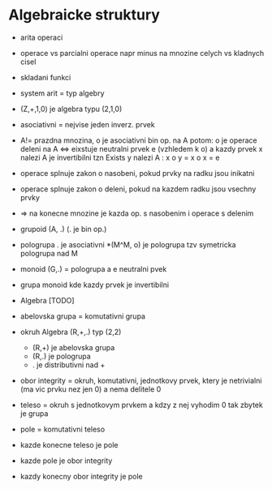 # Algebraicke struktury
* arita operaci
* operace vs parcialni operace  napr minus na mnozine celych vs kladnych cisel
* skladani funkci

* system arit = typ algebry

* (Z,+,1,0) je algebra typu (2,1,0)
* asociativni = nejvise jeden inverz. prvek
* A!= prazdna mnozina, o je asociativni bin op. na A potom:
     o je operace deleni na A <=> eixstuje neutralni prvek e (vzhledem k o) a kazdy prvek x nalezi A je invertibilni tzn Exists y nalezi A : x o y = x o x = e

* operace splnuje zakon o nasobeni, pokud prvky na radku jsou inikatni
* operace splnuje zakon o deleni, pokud na kazdem radku jsou vsechny prvky
* => na konecne mnozine je kazda op. s nasobenim i operace s delenim

* grupoid (A, .) (. je bin op.)
* pologrupa . je asociativni
*(M^M, o) je pologrupa tzv symetricka pologrupa nad M
* monoid (G,.) = pologrupa a e neutralni pvek

* grupa monoid kde kazdy prvek je invertibilni

* Algebra [TODO]
* abelovska grupa = komutativni grupa

* okruh Algebra (R,+,.) typ (2,2)
    * (R,+) je abelovska grupa
    * (R,.) je pologrupa
    * . je distributivni nad +


* obor integrity = okruh, komutativni, jednotkovy prvek, ktery je netrivialni (ma vic prvku nez jen 0) 
  a nema delitele 0
* teleso = okruh s jednotkovym prvkem a kdzy z nej vyhodim 0 tak zbytek je grupa
* pole = komutativni teleso

* kazde konecne teleso je pole
* kazde pole je obor integrity
* kazdy konecny obor integrity je pole
